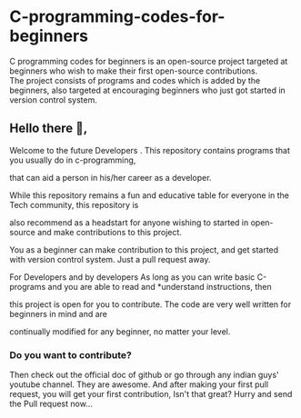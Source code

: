 # C-programming-codes-for-beginners
C programming codes for beginners is an open-source project targeted at beginners who wish to make their first open-source contributions.<br/> The project consists of programs and codes which is added by the beginners, also targeted at encouraging beginners who just got started in version control system.


## Hello there :wave:,

Welcome to the future Developers . This repository contains programs that you usually do in c-programming,

that can aid a person in his/her career as a developer. 

While this repository remains a fun and educative table for everyone in the Tech community, this repository is

also recommend as a headstart for anyone wishing to started in open-source and make contributions to this project.

You as a beginner can make contribution to this project, and get started with version control system. Just a pull request away. 

For Developers and by developers
As long as you can write basic C-programs and you are able to read and *understand instructions, then

this project is open for you to contribute. The code are very well written for beginners in mind and are

continually modified for any beginner, no matter your level.

### Do you want to contribute?  

Then check out the official doc  of github or go through any indian guys' youtube channel.  They are awesome. And after making your first pull request, you will get your first contribution, Isn't that great? Hurry and send the Pull request now...
